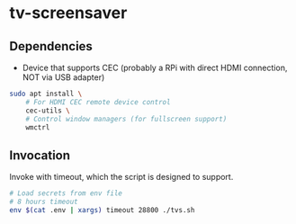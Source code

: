 # tv-screensaver

## Dependencies

- Device that supports CEC (probably a RPi with direct HDMI connection, NOT via USB adapter)

```bash
sudo apt install \
    # For HDMI CEC remote device control
    cec-utils \
    # Control window managers (for fullscreen support)
    wmctrl
```

## Invocation

Invoke with timeout, which the script is designed to support.

```bash
# Load secrets from env file
# 8 hours timeout
env $(cat .env | xargs) timeout 28800 ./tvs.sh
```
